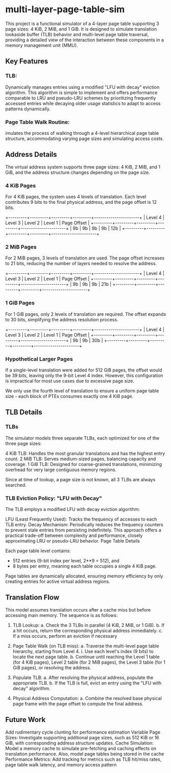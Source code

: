
# multi-layer-page-table-sim

This project is a functional simulator of a 4-layer page table supporting 3 page sizes: 4 KiB, 2 MiB, and 1 GiB. It is designed to simulate translation lookaside buffer (TLB) behavior and multi-level page table traversal, providing a detailed view of the interaction between these components in a memory management unit (MMU).

## Key Features

### TLB:

Dynamically manages entries using a modified "LFU with decay" eviction algorithm. This algorithm is simple to implement and offers performance comparable to LRU and pseudo-LRU schemes by prioritizing frequently accessed entries while decaying older usage statistics to adapt to access patterns dynamically.

### Page Table Walk Routine:

imulates the process of walking through a 4-level hierarchical page table structure, accommodating varying page sizes and simulating access costs.

## Address Details

The virtual address system supports three page sizes: 4 KiB, 2 MiB, and 1 GiB, and the address structure changes depending on the page size.

### 4 KiB Pages
For 4 KiB pages, the system uses 4 levels of translation. Each level contributes 9 bits to the final physical address, and the page offset is 12 bits.

+---------+---------+---------+---------+----------------------+
| Level 4 | Level 3 | Level 2 | Level 1 | Page Offset          |
+---------+---------+---------+---------+----------------------+
|   9b    |   9b    |   9b    |   9b    |        12b           |
+---------+---------+---------+---------+----------------------+
### 2 MiB Pages
For 2 MiB pages, 3 levels of translation are used. The page offset increases to 21 bits, reducing the number of layers needed to resolve the address.

+---------+---------+---------+---------+----------------------+
| Level 4 | Level 3 | Level 2 | Level 1 | Page Offset          |
+---------+---------+---------+---------+----------------------+
|   9b    |   9b    |   9b    |        21b                     |
+---------+---------+---------+---------+----------------------+
### 1 GiB Pages
For 1 GiB pages, only 2 levels of translation are required. The offset expands to 30 bits, simplifying the address resolution process.

+---------+---------+---------+---------+----------------------+
| Level 4 | Level 3 | Level 2 | Level 1 | Page Offset          |
+---------+---------+---------+---------+----------------------+
|   9b    |   9b    |           30b                            |
+---------+---------+---------+---------+----------------------+

### Hypothetical Larger Pages
If a single-level translation were added for 512 GiB pages, the offset would  be 39 bits, leaving only the 9-bit Level 4 index. However, this configuration is impractical for most use cases due to excessive page size. 

We only use the fourth level of translation to ensure a uniform page table size - each block of PTEs consumes exactly one 4 KiB page.

## TLB Details

### TLBs

The simulator models three separate TLBs, each optimized for one of the three page sizes:

4 KiB TLB: Handles the most granular translations and has the highest entry count.
2 MiB TLB: Serves medium-sized pages, balancing capacity and coverage.
1 GiB TLB: Designed for coarse-grained translations, minimizing overhead for very large contiguous memory regions.

Since at time of lookup, a page size is not known, all 3 TLBs are always searched.

### TLB Eviction Policy: "LFU with Decay"
The TLB employs a modified LFU with decay eviction algorithm:

LFU (Least Frequently Used): Tracks the frequency of accesses to each TLB entry.
Decay Mechanism: Periodically reduces the frequency counters to prevent stale entries from persisting indefinitely.
This approach offers a practical trade-off between complexity and performance, closely approximating LRU or pseudo-LRU behavior.
Page Table Details

Each page table level contains:

- 512 entries (9-bit index per level, 2**9 = 512), and
- 8 bytes per entry, meaning each table occupies a single 4 KiB page.

Page tables are dynamically allocated, ensuring memory efficiency by only creating entries for active virtual address regions.


## Translation Flow

This model assumes translation occurs after a cache miss but before accessing main memory. The sequence is as follows:

1. TLB Lookup:
	a. Check the 3 TLBs in parallel (4 KiB, 2 MiB, or 1 GiB).
	b. If a hit occurs, return the corresponding physical address immediately.
	c. If a miss occurs, perform an eviction if necessary
2. Page Table Walk (on TLB miss):
	a. Traverse the multi-level page table hierarchy, starting from Level 4.
		i. Use each level's index (9 bits) to locate the next page table.
	b. Continue until reaching the Level 1 table (for 4 KiB pages), Level 2 table (for 2 MiB pages), the Level 3 table (for 1 GiB pages), or resolving the address.

3. Populate TLB:
	a. After resolving the physical address, populate the appropriate TLB.
	b. If the TLB is full, evict an entry using the "LFU with decay" algorithm.

4. Physical Address Computation:
   a. Combine the resolved base physical page frame with the page offset to compute the final address.


## Future Work

Add rudimentary cycle clunting for performance estimation
Variable Page Sizes:
Investigate supporting additional page sizes, such as 512 KiB or 16 GiB, with corresponding address structure updates.
Cache Simulation:
Model a memory cache to simulate pre-fetching and caching effects on translation performance. Also, model page tables being stored in the cache
Performance Metrics:
Add tracking for metrics such as TLB hit/miss rates, page table walk latency, and memory access pattern